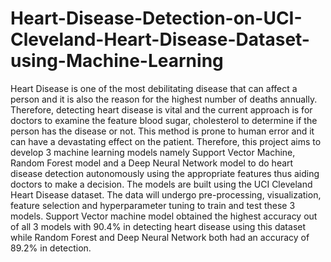 # Heart-Disease-Detection-on-UCI-Cleveland-Heart-Disease-Dataset-using-Machine-Learning


Heart Disease is one of the most debilitating disease that can affect a person and it is also the reason for the highest number of deaths annually. Therefore, detecting heart disease is vital and the current approach is for doctors to examine the feature blood sugar, cholesterol to determine if the person has the disease or not. This method is prone to human error and it can have a devastating effect on the patient. Therefore, this project aims to develop 3 machine learning models namely Support Vector Machine, Random Forest model and a Deep Neural Network model to do heart disease detection autonomously using the appropriate features thus aiding doctors to make a decision.
The models are built using the UCI Cleveland Heart Disease dataset. The data will undergo pre-processing, visualization, feature selection and hyperparameter tuning to train and test these 3 models. Support Vector machine model obtained the highest accuracy out of all 3 models with 90.4% in detecting heart disease using this dataset while Random Forest and Deep Neural Network both had an accuracy of 89.2% in detection.
